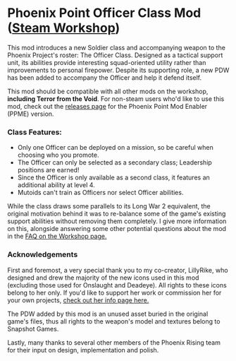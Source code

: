 # Phoenix Point Officer Class Mod ([Steam Workshop](https://steamcommunity.com/sharedfiles/filedetails/?id=3250097289))

This mod introduces a new Soldier class and accompanying weapon to the Phoenix Project's roster: The Officer Class. Designed as a tactical support unit, its abilities provide interesting squad-oriented utility rather than improvements to personal firepower. Despite its supporting role, a new PDW has been added to accompany the Officer and help it defend itself.

This mod should be compatible with all other mods on the workshop, **including Terror from the Void**. For non-steam users who'd like to use this mod, check out the [releases page](https://github.com/LucusTheDestroyer/PhoenixPoint-Officer-Class/releases) for the Phoenix Point Mod Enabler (PPME) version.

### Class Features:
- Only one Officer can be deployed on a mission, so be careful when choosing who you promote.
- The Officer can only be selected as a secondary class; Leadership positions are earned!
- Since the Officer is only available as a second class, it features an additional ability at level 4.
- Mutoids can't train as Officers nor select Officer abilities.

While the class draws some parallels to its Long War 2 equivalent, the original motivation behind it was to re-balance some of the game's existing support abilities without removing them completely. I give more information on this, alongside answering some other potential questions about the mod in the [FAQ on the Workshop page.](https://steamcommunity.com/workshop/filedetails/discussion/3250097289/4326349337176496186/)

### Acknowledgements
First and foremost, a very special thank you to my co-creator, LillyRike, who designed and drew the majority of the new icons used in this mod (excluding those used for Onslaught and Deadeye). All rights to these icons belong to her only. If you'd like to support her work or commission her for your own projects, [check out her info page here.](https://lillyrike.carrd.co/)

The PDW added by this mod is an unused asset buried in the original game's files, thus all rights to the weapon's model and textures belong to Snapshot Games.

Lastly, many thanks to several other members of the Phoenix Rising team for their input on design, implementation and polish.
